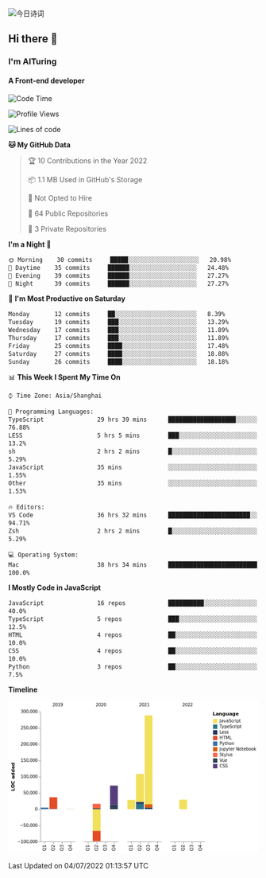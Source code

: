 <img alt="今日诗词" src="https://v2.jinrishici.com/one.svg?font-size=30&spacing=2&color=skyblue" style="max-width:100%; display: block; margin: 0 auto;">

## Hi there 👋
### I'm AITuring
#### A Front-end developer

<!-- <img src="./dhx.gif" width="400px"/> -->

<!--START_SECTION:waka-->
![Code Time](http://img.shields.io/badge/Code%20Time-0%20secs-blue)

![Profile Views](http://img.shields.io/badge/Profile%20Views-0-blue)

![Lines of code](https://img.shields.io/badge/From%20Hello%20World%20I%27ve%20Written-486%20Thousand%20lines%20of%20code-blue)

**🐱 My GitHub Data** 

> 🏆 10 Contributions in the Year 2022
 > 
> 📦 1.1 MB Used in GitHub's Storage 
 > 
> 🚫 Not Opted to Hire
 > 
> 📜 64 Public Repositories 
 > 
> 🔑 3 Private Repositories  
 > 
**I'm a Night 🦉** 

```text
🌞 Morning    30 commits     █████░░░░░░░░░░░░░░░░░░░░   20.98% 
🌆 Daytime    35 commits     ██████░░░░░░░░░░░░░░░░░░░   24.48% 
🌃 Evening    39 commits     ██████░░░░░░░░░░░░░░░░░░░   27.27% 
🌙 Night      39 commits     ██████░░░░░░░░░░░░░░░░░░░   27.27%

```
📅 **I'm Most Productive on Saturday** 

```text
Monday       12 commits     ██░░░░░░░░░░░░░░░░░░░░░░░   8.39% 
Tuesday      19 commits     ███░░░░░░░░░░░░░░░░░░░░░░   13.29% 
Wednesday    17 commits     ███░░░░░░░░░░░░░░░░░░░░░░   11.89% 
Thursday     17 commits     ███░░░░░░░░░░░░░░░░░░░░░░   11.89% 
Friday       25 commits     ████░░░░░░░░░░░░░░░░░░░░░   17.48% 
Saturday     27 commits     ████░░░░░░░░░░░░░░░░░░░░░   18.88% 
Sunday       26 commits     ████░░░░░░░░░░░░░░░░░░░░░   18.18%

```


📊 **This Week I Spent My Time On** 

```text
⌚︎ Time Zone: Asia/Shanghai

💬 Programming Languages: 
TypeScript               29 hrs 39 mins      ███████████████████░░░░░░   76.88% 
LESS                     5 hrs 5 mins        ███░░░░░░░░░░░░░░░░░░░░░░   13.2% 
sh                       2 hrs 2 mins        █░░░░░░░░░░░░░░░░░░░░░░░░   5.29% 
JavaScript               35 mins             ░░░░░░░░░░░░░░░░░░░░░░░░░   1.55% 
Other                    35 mins             ░░░░░░░░░░░░░░░░░░░░░░░░░   1.53%

🔥 Editors: 
VS Code                  36 hrs 32 mins      ███████████████████████░░   94.71% 
Zsh                      2 hrs 2 mins        █░░░░░░░░░░░░░░░░░░░░░░░░   5.29%

💻 Operating System: 
Mac                      38 hrs 34 mins      █████████████████████████   100.0%

```

**I Mostly Code in JavaScript** 

```text
JavaScript               16 repos            ██████████░░░░░░░░░░░░░░░   40.0% 
TypeScript               5 repos             ███░░░░░░░░░░░░░░░░░░░░░░   12.5% 
HTML                     4 repos             ██░░░░░░░░░░░░░░░░░░░░░░░   10.0% 
CSS                      4 repos             ██░░░░░░░░░░░░░░░░░░░░░░░   10.0% 
Python                   3 repos             ██░░░░░░░░░░░░░░░░░░░░░░░   7.5%

```


**Timeline**

![Chart not found](https://raw.githubusercontent.com/AITuring/AITuring/main/charts/bar_graph.png) 


 Last Updated on 04/07/2022 01:13:57 UTC
<!--END_SECTION:waka-->


